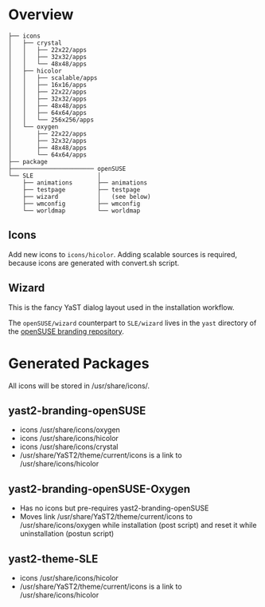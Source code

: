 Overview
========

    ├── icons
    │   ├── crystal
    │   │   ├── 22x22/apps
    │   │   ├── 32x32/apps
    │   │   └── 48x48/apps
    │   ├── hicolor
    │   │   ├── scalable/apps
    │   │   ├── 16x16/apps
    │   │   ├── 22x22/apps
    │   │   ├── 32x32/apps
    │   │   ├── 48x48/apps
    │   │   ├── 64x64/apps
    │   │   └── 256x256/apps
    │   └── oxygen
    │       ├── 22x22/apps
    │       ├── 32x32/apps
    │       ├── 48x48/apps
    │       └── 64x64/apps
    ├── package
    ├─────────────────────── openSUSE
    └── SLE                  │
        ├── animations       ├── animations
        ├── testpage         ├── testpage
        ├── wizard           │   (see below)
        ├── wmconfig         ├── wmconfig
        └── worldmap         └── worldmap

Icons
-----

Add new icons to `icons/hicolor`. Adding scalable sources is required, because icons are generated with convert.sh script.

Wizard
------

This is the fancy YaST dialog layout used in the installation workflow.

The `openSUSE/wizard` counterpart to `SLE/wizard` lives
in the `yast` directory of the [openSUSE branding repository][branding].

[branding]: https://github.com/openSUSE/branding/tree/leap-15.1/yast

Generated Packages
==================
All icons will be stored in /usr/share/icons/.

yast2-branding-openSUSE
-----------------------
- icons /usr/share/icons/oxygen
- icons /usr/share/icons/hicolor
- icons /usr/share/icons/crystal
- /usr/share/YaST2/theme/current/icons is a link to /usr/share/icons/hicolor

yast2-branding-openSUSE-Oxygen
------------------------------
- Has no icons but pre-requires yast2-branding-openSUSE
- Moves link /usr/share/YaST2/theme/current/icons to /usr/share/icons/oxygen
  while installation (post script) and reset it while uninstallation
  (postun script)

yast2-theme-SLE
---------------
- icons /usr/share/icons/hicolor
- /usr/share/YaST2/theme/current/icons is a link to /usr/share/icons/hicolor